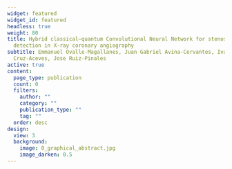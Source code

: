```yaml
---
widget: featured
widget_id: featured
headless: true
weight: 80
title: Hybrid classical–quantum Convolutional Neural Network for stenosis
  detection in X-ray coronary angiography
subtitle: Emmanuel Ovalle-Magallanes, Juan Gabriel Avina-Cervantes, Ivan
  Cruz-Aceves, Jose Ruiz-Pinales
active: true
content:
  page_type: publication
  count: 0
  filters:
    author: ""
    category: ""
    publication_type: ""
    tag: ""
  order: desc
design:
  view: 3
  background:
    image: 0_graphical_abstract.jpg
    image_darken: 0.5
---
```

